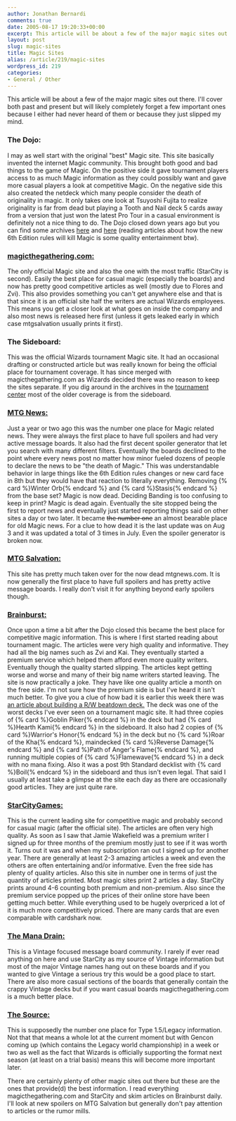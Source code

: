```yaml
---
author: Jonathan Bernardi
comments: true
date: 2005-08-17 19:20:33+00:00
excerpt: This article will be about a few of the major magic sites out there.  I'll cover both past and present.
layout: post
slug: magic-sites
title: Magic Sites
alias: /article/219/magic-sites
wordpress_id: 219
categories:
- General / Other
---
```


This article will be about a few of the major magic sites out there.  I'll cover both past and present but will likely completely forget a few important ones because I either had never heard of them or because they just slipped my mind.
<!--more-->


### The Dojo:


I may as well start with the original "best" Magic site.  This site basically invented the internet Magic community.  This brought both good and bad things to the game of Magic.  On the positive side it gave tournament players access to as much Magic information as they could possibly want and gave more casual players a look at competitive Magic.  On the negative side this also created the netdeck which many people consider the death of originality in magic.  It only takes one look at Tsuyoshi Fujita to realize originality is far from dead but playing a Tooth and Nail deck 5 cards away from a version that just won the latest Pro Tour in a casual environment is definitely not a nice thing to do.  The Dojo closed down years ago but you can find some archives [here](http://www.classicdojo.org/) and [here](http://web.archive.org/web/20000510222037/www.thedojo.com/) (reading articles about how the new 6th Edition rules will kill Magic is some quality entertainment btw).



### [magicthegathering.com:](http://www.wizards.com/magic/welcome.asp)


The only official Magic site and also the one with the most traffic (StarCity is second).  Easily the best place for casual magic (especially the boards) and now has pretty good competitive articles as well (mostly due to Flores and Zvi).  This also provides something you can't get anywhere else and that is that since it is an official site half the writers are actual Wizards employees.  This means you get a closer look at what goes on inside the company and also most news is released here first (unless it gets leaked early in which case mtgsalvation usually prints it first).



### The Sideboard:


This was the official Wizards tournament Magic site.  It had an occasional drafting or constructed article but was really known for being the official place for tournament coverage.  It has since merged with magicthegathering.com as Wizards decided there was no reason to keep the sites separate.  If you dig around in the archives in the [tournament center](http://www.wizards.com/default.asp?x=mtgcom/tournamentcenter) most of the older coverage is from the sideboard.



### [MTG News:](http://www.mtgnews.com/)


Just a year or two ago this was the number one place for Magic related news.  They were always the first place to have full spoilers and had very active message boards.  It also had the first decent spoiler generator that let you search with many different filters.  Eventually the boards declined to the point where every news post no matter how minor fueled dozens of people to declare the news to be "the death of Magic."  This was understandable behavior in large things like the 6th Edition rules changes or new card face in 8th but they would have that reaction to literally everything.  Removing {% card %}Winter Orb{% endcard %} and {% card %}Stasis{% endcard %} from the base set? Magic is now dead.  Deciding Banding is too confusing to keep in print?  Magic is dead again.  Eventually the site stopped being the first to report news and eventually just started reporting things said on other sites a day or two later.  It became <strike>the number one</strike> an almost bearable place for old Magic news.  For a clue to how dead it is the last update was on Aug 3 and it was updated a total of 3 times in July.  Even the spoiler generator is broken now.



### [MTG Salvation:](http://www.mtgsalvation.com/)


This site has pretty much taken over for the now dead mtgnews.com.  It is now generally the first place to have full spoilers and has pretty active message boards.  I really don't visit it for anything beyond early spoilers though.



### [Brainburst:](http://magic.tcgplayer.com/)


Once upon a time a bit after the Dojo closed this became the best place for competitive magic information.  This is where I first started reading about tournament magic.  The articles were very high quality and informative.  They had all the big names such as Zvi and Kai.  They eventually started a premium service which helped them afford even more quality writers.  Eventually though the quality started slipping.  The articles kept getting worse and worse and many of their big name writers started leaving.  The site is now practically a joke.  They have like one quality article a month on the free side.  I'm not sure how the premium side is but I've heard it isn't much better.  To give you a clue of how bad it is earlier this week there was [an article about building a R/W beatdown deck.](http://magic.tcgplayer.com/db/article.asp?ID=5591)  The deck was one of the worst decks I've ever seen on a tournament magic site.  It had three copies of {% card %}Goblin Piker{% endcard %} in the deck but had {% card %}Hearth Kami{% endcard %} in the sideboard.  It also had 2 copies of {% card %}Warrior's Honor{% endcard %} in the deck but no {% card %}Roar of the Kha{% endcard %}, maindecked {% card %}Reverse Damage{% endcard %} and {% card %}Path of Anger's Flame{% endcard %}, and running multiple copies of {% card %}Flamewave{% endcard %} in a deck with no mana fixing.  Also it was a post 9th Standard decklist with {% card %}Boil{% endcard %} in the sideboard and thus isn't even legal.  That said I usually at least take a glimpse at the site each day as there are occasionally good articles.  They are just quite rare.



### [StarCityGames:](http://www.starcitygames.com/magic.php)


This is the current leading site for competitive magic and probably second for casual magic (after the official site).  The articles are often very high quality.  As soon as I saw that Jamie Wakefield was a premium writer I signed up for three months of the premium mostly just to see if it was worth it.  Turns out it was and when my subscription ran out I signed up for another year.  There are generally at least 2-3 amazing articles a week and even the others are often entertaining and/or informative.  Even the free side has plenty of quality articles.  Also this site in number one in terms of just the quantity of articles printed.  Most magic sites print 2 articles a day.  StarCity prints around 4-6 counting both premium and non-premium.  Also since the premium service popped up the prices of their online store have been getting much better.  While everything used to be hugely overpriced a lot of it is much more competitively priced.  There are many cards that are even comparable with cardshark now.



### [The Mana Drain:](http://www.themanadrain.com/)


This is a Vintage focused message board community.  I rarely if ever read anything on here and use StarCity as my source of Vintage information but most of the major Vintage names hang out on these boards and if you wanted to give Vintage a serious try this would be a good place to start.  There are also more casual sections of the boards that generally contain the crappy Vintage decks but if you want casual boards magicthegathering.com is a much better place.



### [The Source:](http://mtgthesource.com/cgi-bin/ikonboard.cgi)


This is supposedly the number one place for Type 1.5/Legacy information.  Not that that means a whole lot at the current moment but with Gencon coming up (which contains the Legacy world championship) in a week or two as well as the fact that Wizards is officially supporting the format next season (at least on a trial basis) means this will become more important later.



There are certainly plenty of other magic sites out there but these are the ones that provide(d) the best information.  I read everything magicthegathering.com and StarCity and skim articles on Brainburst daily.  I'll look at new spoilers on MTG Salvation but generally don't pay attention to articles or the rumor mills.
